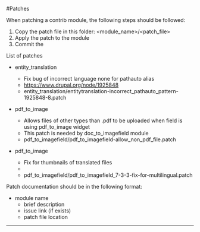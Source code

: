 #Patches

When patching a contrib module, the following steps should be followed:
1. Copy the patch file in this folder: <module_name>/<patch_file>
2. Apply the patch to the module
3. Commit the

List of patches

* entity_translation
  * Fix bug of incorrect language none for pathauto alias
  * https://www.drupal.org/node/1925848
  * entity_translation/entitytranslation-incorrect_pathauto_pattern-1925848-8.patch

* pdf_to_image
	* Allows files of other types than .pdf to be uploaded when field is using pdf_to_image widget
	* 	This patch is needed by doc_to_imagefield module
	* pdf_to_imagefield/pdf_to_imagefield-allow_non_pdf_file.patch

* pdf_to_image
	* Fix for thumbnails of translated files
	*
	* pdf_to_imagefield/pdf_to_imagefield_7-3-3-fix-for-multilingual.patch


Patch documentation should be in the following format:

* module name
  * brief description
  * issue link (if exists)
  * patch file location
---